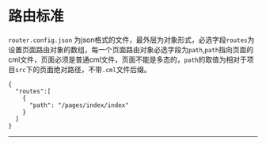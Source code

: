 # 路由标准

`router.config.json` 为json格式的文件，最外层为对象形式，必选字段`routes`为设置页面路由对象的数组，每一个页面路由对象必选字段为`path`,`path`指向页面的cml文件，页面必须是普通cml文件，页面不能是多态的，`path`的取值为相对于项目`src`下的页面绝对路径，不带`.cml`文件后缀。
```
{
  "routes":[
    {
      "path": "/pages/index/index"
    }
  ]
}
```

---

